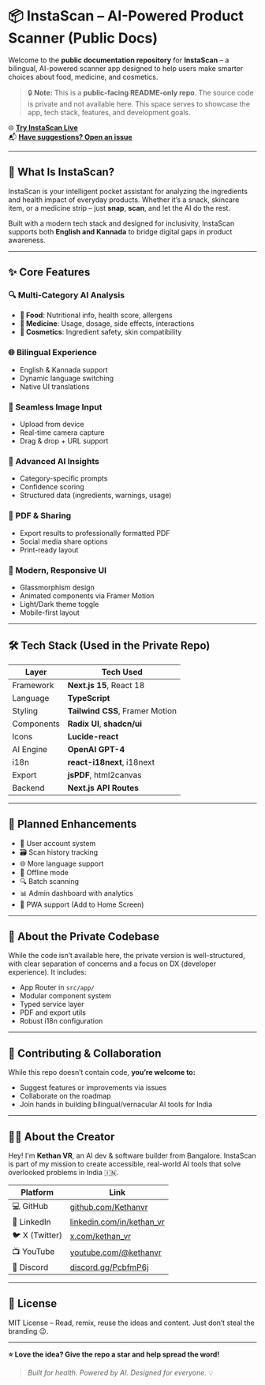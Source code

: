# 📦 InstaScan – AI-Powered Product Scanner (Public Docs)

Welcome to the **public documentation repository** for **InstaScan** – a bilingual, AI-powered scanner app designed to help users make smarter choices about food, medicine, and cosmetics.

> 🔒 **Note:** This is a **public-facing README-only repo**. The source code is private and not available here. This space serves to showcase the app, tech stack, features, and development goals.

🌐 **[Try InstaScan Live](https://instascan.kethanvr.me)**  
📬 **[Have suggestions? Open an issue](https://github.com/Kethanvr/InstaScan-about/issues)**

---

## 🧠 What Is InstaScan?

InstaScan is your intelligent pocket assistant for analyzing the ingredients and health impact of everyday products. Whether it’s a snack, skincare item, or a medicine strip – just **snap**, **scan**, and let the AI do the rest.

Built with a modern tech stack and designed for inclusivity, InstaScan supports both **English and Kannada** to bridge digital gaps in product awareness.

---

## ✨ Core Features

### 🔍 Multi-Category AI Analysis

- **🧃 Food**: Nutritional info, health score, allergens
- **💊 Medicine**: Usage, dosage, side effects, interactions
- **🧴 Cosmetics**: Ingredient safety, skin compatibility

### 🌐 Bilingual Experience

- English & Kannada support
- Dynamic language switching
- Native UI translations

### 📸 Seamless Image Input

- Upload from device
- Real-time camera capture
- Drag & drop + URL support

### 🧠 Advanced AI Insights

- Category-specific prompts
- Confidence scoring
- Structured data (ingredients, warnings, usage)

### 📄 PDF & Sharing

- Export results to professionally formatted PDF
- Social media share options
- Print-ready layout

### 🎨 Modern, Responsive UI

- Glassmorphism design
- Animated components via Framer Motion
- Light/Dark theme toggle
- Mobile-first layout

---

## 🛠️ Tech Stack (Used in the Private Repo)

| Layer        | Tech Used                      |
|--------------|-------------------------------|
| Framework    | **Next.js 15**, React 18       |
| Language     | **TypeScript**                 |
| Styling      | **Tailwind CSS**, Framer Motion|
| Components   | **Radix UI**, **shadcn/ui**    |
| Icons        | **Lucide-react**               |
| AI Engine    | **OpenAI GPT-4**               |
| i18n         | **react-i18next**, i18next     |
| Export       | **jsPDF**, html2canvas         |
| Backend      | **Next.js API Routes**         |

---

## 🔧 Planned Enhancements

- 👥 User account system
- 🗃️ Scan history tracking
- 🌐 More language support
- 📶 Offline mode
- 🔍 Batch scanning
- 📊 Admin dashboard with analytics
- 📱 PWA support (Add to Home Screen)

---

## 📁 About the Private Codebase

While the code isn’t available here, the private version is well-structured, with clear separation of concerns and a focus on DX (developer experience). It includes:

- App Router in `src/app/`
- Modular component system
- Typed service layer
- PDF and export utils
- Robust i18n configuration

---

## 🤝 Contributing & Collaboration

While this repo doesn’t contain code, **you’re welcome to:**

- Suggest features or improvements via issues
- Collaborate on the roadmap
- Join hands in building bilingual/vernacular AI tools for India

---

## 👨‍💻 About the Creator

Hey! I'm **Kethan VR**, an AI dev & software builder from Bangalore. InstaScan is part of my mission to create accessible, real-world AI tools that solve overlooked problems in India 🇮🇳.

| Platform    | Link                                                                 |
|-------------|----------------------------------------------------------------------|
| 💻 GitHub   | [github.com/Kethanvr](https://github.com/Kethanvr)                   |
| 💼 LinkedIn | [linkedin.com/in/kethan_vr](https://www.linkedin.com/in/kethan_vr) |
| 🐦 X (Twitter)| [x.com/kethan_vr](https://x.com/kethan_vr)                            |
| 📺 YouTube  | [youtube.com/@kethanvr](https://www.youtube.com/@kethanvr)           |
| 💬 Discord  | [discord.gg/PcbfmP6j](https://discord.gg/PcbfmP6j)                   |

---

## 📜 License

MIT License – Read, remix, reuse the ideas and content. Just don’t steal the branding 😉.

---

**⭐ Love the idea? Give the repo a star and help spread the word!**

> _Built for health. Powered by AI. Designed for everyone._ 💡
